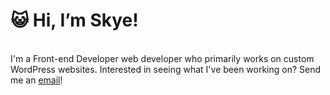 <h1>😺 Hi, I’m Skye! </h1><br>
I'm a Front-end Developer web developer who primarily works on custom WordPress websites.
Interested in seeing what I've been working on? Send me an <a href="mailto:seliyang@gmail.com">email</a>!
<br><br>


<!---
nyanbeans/nyanbeans is a ✨ special ✨ repository because its `README.md` (this file) appears on your GitHub profile.
You can click the Preview link to take a look at your changes.
--->
